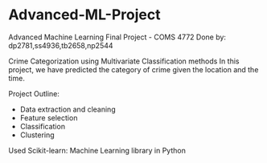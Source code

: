 # Advanced-ML-Project

Advanced Machine Learning Final Project - COMS 4772
Done by: dp2781,ss4936,tb2658,np2544

Crime Categorization using Multivariate Classification methods
In this project, we have predicted the category of crime given the location and the time.

Project Outline:
- Data extraction and cleaning
- Feature selection
- Classification
- Clustering

Used Scikit-learn: Machine Learning library in Python



